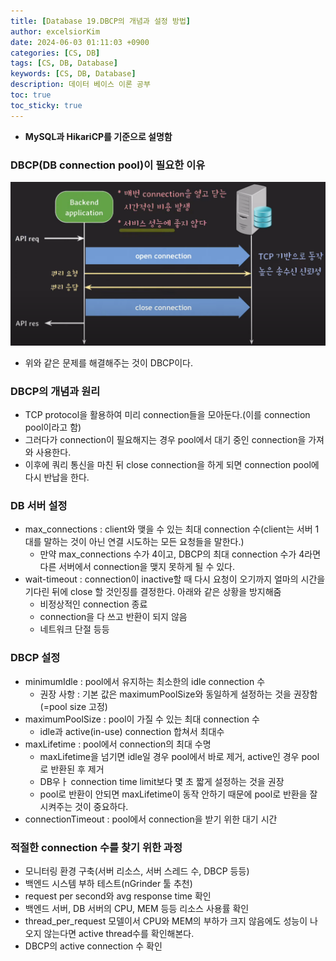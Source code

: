 ```yaml
---
title: [Database 19.DBCP의 개념과 설정 방법]
author: excelsiorKim
date: 2024-06-03 01:11:03 +0900
categories: [CS, DB]
tags: [CS, DB, Database]
keywords: [CS, DB, Database]
description: 데이터 베이스 이론 공부
toc: true
toc_sticky: true
---
```


- **MySQL과 HikariCP를 기준으로 설명함**

### DBCP(DB connection pool)이 필요한 이유

![api-flow](/assets/img/2024-06-03-DB-19/api-flow.png)

- 위와 같은 문제를 해결해주는 것이 DBCP이다.

### DBCP의 개념과 원리

- TCP protocol을 활용하여 미리 connection들을 모아둔다.(이를 connection pool이라고 함)
- 그러다가 connection이 필요해지는 경우 pool에서 대기 중인 connection을 가져와 사용한다.
- 이후에 쿼리 통신을 마친 뒤 close connection을 하게 되면 connection pool에 다시 반납을 한다.

### DB 서버 설정

- max_connections : client와 맺을 수 있는 최대 connection 수(client는 서버 1대를 말하는 것이 아닌 연결 시도하는 모든 요청들을 말한다.)
  - 만약 max_connections 수가 4이고, DBCP의 최대 connection 수가 4라면 다른 서버에서 connection을 맺지 못하게 될 수 있다.
- wait-timeout : connection이 inactive할 때 다시 요청이 오기까지 얼마의 시간을 기다린 뒤에 close 할 것인징를 결정한다. 아래와 같은 상황을 방지해줌
  - 비정상적인 connection 종료
  - connection을 다 쓰고 반환이 되지 않음
  - 네트워크 단절 등등

### DBCP 설정

- minimumIdle : pool에서 유지하는 최소한의 idle connection 수
  - 권장 사항 : 기본 값은 maximumPoolSize와 동일하게 설정하는 것을 권장함(=pool size 고정)
- maximumPoolSize : pool이 가질 수 있는 최대 connection 수
  - idle과 active(in-use) connection 합쳐서 최대수
- maxLifetime : pool에서 connection의 최대 수명
  - maxLifetime을 넘기면 idle일 경우 pool에서 바로 제거, active인 경우 pool로 반환된 후 제거
  - DB우ㅏ connection time limit보다 몇 초 짧게 설정하는 것을 권장
  - pool로 반환이 안되면 maxLifetime이 동작 안하기 때문에 pool로 반환을 잘 시켜주는 것이 중요하다.
- connectionTimeout : pool에서 connection을 받기 위한 대기 시간

### 적절한 connection 수를 찾기 위한 과정

- 모니터링 환경 구축(서버 리소스, 서버 스레드 수, DBCP 등등)
- 백엔드 시스템 부하 테스트(nGrinder 툴 추천)
- request per second와 avg response time 확인
- 백엔드 서버, DB 서버의 CPU, MEM 등등 리소스 사용률 확인
- thread_per_request 모델이서 CPU와 MEM의 부하가 크지 않음에도 성능이 나오지 않는다면 active thread수를 확인해본다.
- DBCP의 active connection 수 확인
